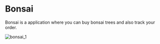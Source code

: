 # Bonsai
Bonsai is a application where you can buy bonsai trees and also track your order.

![bonsai_1](https://user-images.githubusercontent.com/60876387/88686781-11b7d480-d115-11ea-8179-c719080bf551.PNG)
